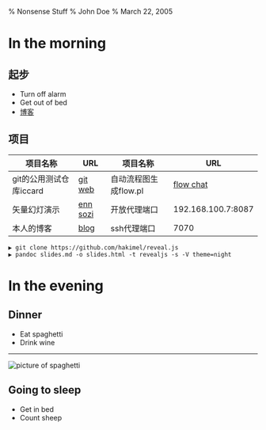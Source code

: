 % Nonsense Stuff
% John Doe
% March 22, 2005

# In the morning

## 起步

- Turn off alarm
- Get out of bed
- [博客](http://eexpress.github.io)

## 项目

项目名称|URL|项目名称|URL
--|---|--|---
git的公用测试仓库iccard|[git web](http://127.0.0.1:1234)|自动流程图生成flow.pl|[flow chat](upload.html)
矢量幻灯演示|[enn sozi](enn新奥sozi.svg)|开放代理端口|192.168.100.7:8087
本人的博客|[blog](http://eexpress.github.io)|ssh代理端口|7070


```
▶ git clone https://github.com/hakimel/reveal.js
▶ pandoc slides.md -o slides.html -t revealjs -s -V theme=night
```

# In the evening

## Dinner

- Eat spaghetti
- Drink wine

------------------

![picture of spaghetti](/home/eexp/图片/fly.jpeg)

## Going to sleep

- Get in bed
- Count sheep

